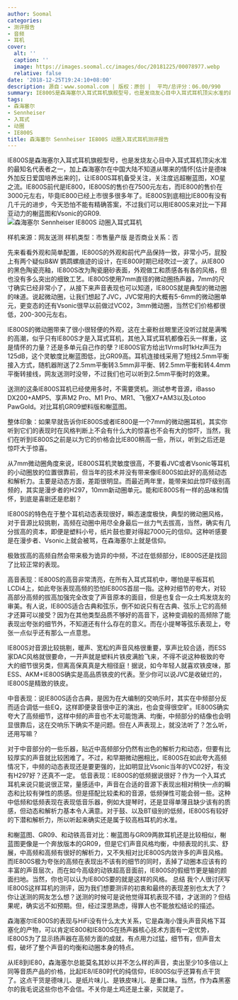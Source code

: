```yaml
---
author: Soomal
categories:
- 测评报告
- 音频
- 耳机
cover:
  alt: ''
  caption: ''
  image: https://images.soomal.cc/images/doc/20181225/00078977.webp
  relative: false
date: '2018-12-25T19:24:10+08:00'
description: 源自：www.soomal.com | 版权：原创 |  平均/总评分：06.00/990
summary: IE800S是森海塞尔入耳式耳机旗舰型号，也是发烧友心目中入耳式耳机顶尖水准的最知名代表者之一，加上森海塞尔在中国大陆不知道从哪来的情怀，让它关注度远超榭蓝图，XO星之流。
tags:
- 森海塞尔
- Sennheiser
- 入耳式
- 动圈
- IE800S
title: 森海塞尔 Sennheiser IE800S 动圈入耳式耳机测评报告
---
```


IE800S是森海塞尔入耳式耳机旗舰型号，也是发烧友心目中入耳式耳机顶尖水准的最知名代表者之一，加上森海塞尔在中国大陆不知道从哪来的情怀[估计是德味外加反日爱国培养出来的]，让IE800S耳机备受关注，关注度远超榭蓝图，XO星之流。IE800S前代是IE800，IE800S的售价在7500元左右，而IE800的售价在3000元左右，毕竟IE800已经上市很多很多年了。IE800S到底相比IE800有没有几千元的进步，今天恐怕不能有精确答案，不过我们可以用IE800S来对比一下拜亚动力的榭蓝图和Vsonic的GR09.
![森海塞尔 Sennheiser IE800S 动圈入耳式耳机](https://images.soomal.cc/images/doc/20181217/00078838.webp)





样机来源：网友送测
样机类型：市售量产版
是否商业关系：否

先来看看外观和简单配置，IE800S的外观和前代产品保持一致，非常小巧，屁股上有两个疑似B&W 鹦鹉螺痕迹的设计，在IE800时期已经吹过一波了。从IE800的黑色陶瓷亮釉，IE800S改为陶瓷磨砂表面，外观做工和质感各有各的风格，但也没有多么突出的细致工艺。IE800S使用7mm直径的微动圈扬声器，7mm的尺寸确实已经非常小了，从接下来声音表现也可以知道，IE800S就是典型的微动圈的味道。说起微动圈，让我们想起了JVC，JVC常用的大概有5-6mm的微动圈单元，更变态的还有Vsonic很早以前做过VC02，3mm微动圈，当然它们价格都很低，200-300元左右。

IE800S的微动圈带来了很小很轻便的外观，这在土豪粉丝眼里还没听过就是满嘴的高潮，似乎只有IE800S才是入耳式耳机，其他入耳式耳机都像石头一样重，这是情怀的力量？还是多单元自己作的孽？IE800S官方给出1Vrms时1kHz声压为125dB，这个灵敏度比榭蓝图低，比GR09高。耳机连接线采用了短线2.5mm平衡接入方式，随机器附送了2.5mm平衡转3.5mm非平衡、转2.5mm平衡和转4.4mm平衡转接线，网友送测时没带，不过我们也可以听到2.5mm平衡时的效果。

送测的这条IE800S耳机已经使用多时，不需要煲机。测试参考音源，iBasso DX200+AMP5、享声M2 Pro、M1 Pro、MR1、飞傲X7+AM3以及Lotoo PawGold。对比耳机GR09塑料版和榭蓝图。

整体印象：如果早就告诉你IE800S或者IE800是一个7mm的微动圈耳机，其实你听到它们的表现时在风格判断上不会有什么大的惊喜也不会有大的惊吓，当然，我们在听到IE800S之前是以为它的价格会比IE800稍高一些，所以，听到之后还是惊吓大于惊喜。

从7mm微动圈角度来说，IE800S耳机灵敏度很高，不要看JVC或者Vsonic等耳机的小动圈放的位置很靠前，但当年的技术并没有带来像IE800S如此好的高频动态和解析力。主要是动态方面，差距很明显。而最近两年里，能带来如此惊吓级别高频的，其实是漫步者的H297，10mm新动圈单元。能和IE800S有一样的品味和情怀，到底是喜剧还是悲剧？

IE800S的特色在于整个耳机动态表现很好，瞬态速度极快，典型的微动圈风格，对于音源比较挑剔，高频在动圈中用尽全身最后一丝力气去拔高，当然，确实有几分拔高的资本，即便是塑料小号，纸片鼓也要对得起7000元的信仰。这种听感要是在漫步者、Vsonic上就会被骂，在森海塞尔上就是信仰。

极致拔高的高频自然会带来极为诡异的中频，不过在低频部分，IE800S还是找回了比较正常的表现。

高音表现：IE800S的高音非常清亮，在所有入耳式耳机中，哪怕是平板耳机LCDi4上，如此夸张表现高频的恐怕IE800S首屈一指。这种对细节的夸大，对较高部分高频的拔高加强完全改变了声音原本的面目，但是也复合一众土鸡发烧友的审美。有人说，IE800S适合古典和弦乐，倒不如说只有在古典、弦乐上它的高频才还算可以接受？因为在其他类型品质不够好的高音下，这种变调般的高频除了能表现出夸张的细节外，不知道还有什么存在的意义。而在小提琴等弦乐表现上，夸张一点似乎还有那么一点意思。

IE800S对音源比较挑剔，暖声、宽松的声音风格很重要，享声比较合适，而ESS家DAC风格就很要命，一开声就是塑料片铁皮满脸飞来，不得不说这种极致的夸大的细节很另类，但离高保真真是大相径庭！据说，如今年轻人就喜欢铁皮味，那ESS、AKM+IE800S确实是高品质铁皮的代表。至少你可以说JVC是收破烂的，IE800S是精致的铁皮。

中音表现：说IE800S适合古典，是因为在大编制的交响乐时，其实在中频部分反而适合调低一些EQ，这样即便录音很中正的演出，也会变得很空旷。IE800S确实夸大了高频细节，这样中频的声音也不太可能饱满、均衡，中频部分的结像也会明显很靠后，这在交响乐下确实不是问题。但在人声表现上，就没法听了？怎么听，还用写嘛？

对于中音部分的一些乐器，贴近中高频部分仍然有出色的解析力和动态，但要有比较厚实的声音就比较困难了。不过，和早期微动圈相比，IE800S在如此夸大高频情况下，中频的动态表现还是要更强的，比如明显比Vsonic当年的VC02好，有没有H297好？还真不一定。
低音表现：IE800S的低频据说很好？作为一个入耳式耳机来说只能说很正常，量感适中，声音在合适的音源下表现出相对稍快一点的瞬态和比较有弹性的质感。但是搭配比较柔和的音源，低频弹性可能会弱一些。这种中低频和低频表现在表现低音乐器，例如大提琴时，还是显得单薄且缺少该有的质感，但动态和解析力基本令人满意。对于鼓、以及BT级别的低频，IE800S有较好的下潜和解析力，所以听起来确实还是属于较高档耳机的水准。

和榭蓝图、GR09、和动铁高音对比：榭蓝图与GR09两款耳机还是比较相似，榭蓝图更像是一个奔放版本的GR09，但是它们声音风格均衡，中频表现的扎实、舒展，中高频和高频有很好的解析力，又不失相对比IE800S内敛许多的声音风格。而IE800S极为夸张的高频在表现出不该有的细节的同时，丢掉了动圈本应该有的丰富的声音层次，而在如今高级的动铁超高音面前，IE800S的假细节更是输的颜面扫地。当然，你也可以认为IE800S要的就是这样的风格。
总结
我个人很讨厌写IE800S这样耳机的测评，因为我们想要测评的初衷和最终的表现差别也太大了？你让送测的网友怎么想？送测的时候可是说他觉得耳机表现不错，才送测的？但结果呢，确实远不如预期。但，经过深思熟虑，得罪人也不能放松结论的描述。

森海塞尔IE800S的表现与HiFi没有什么太大关系，它是森海小馒头声音风格下耳塞化的产物，可以肯定IE800和IE800S在扬声器核心技术方面有一定优势，IE800S为了显示扬声器在高频方面的成就，有点用力过猛，细节有，但声音太假，破坏了整个声音的均衡和动圈本身的特点。

从IE8到IE80，森海塞尔总能莫名其妙以并不怎么样的声音，卖出至少10多倍以上同等音质产品的价格，比起IE8/IE80时代的纯信仰，IE800S似乎还算有点干货了。这点干货是德味儿、是纸片味儿、是铁皮味儿、是重口味。当然，作为森黑塞尔的我毛说这些你也不会信。不关你是土鸡还是土豪，买就是了。